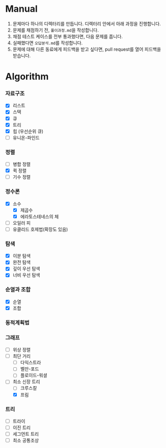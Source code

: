 # Manual

1. 문제마다 하나의 디렉터리를 만듭니다. 디렉터리 안에서 아래 과정을 진행합니다.
2. 문제를 채점하기 전, `풀이과정.md`을 작성합니다.
3. 채점 테스트 케이스를 전부 통과했다면, 다음 문제를 풉니다.
4. 실패했다면 `오답분석.md`를 작성합니다.
5. 문제에 대해 다른 동료에게 피드백을 받고 싶다면, pull request를 열어 피드백을 받습니다.


# Algorithm

### 자료구조
- [x] 리스트
- [x] 스택
- [x] 큐
- [x] 트리
- [x] 힙 (우선순위 큐)
- [ ] 유니온-파인드

### 정렬
- [ ] 병합 정렬
- [x] 퀵 정렬
- [ ] 기수 정렬

### 정수론
- [x] 소수
  - [x] 제곱수
  - [x] 에라토스테네스의 체
- [ ] 오일러 피
- [ ] 유클리드 호제법(확장도 있음)

### 탐색
- [x] 이분 탐색
- [x] 완전 탐색
- [x] 깊이 우선 탐색
- [x] 너비 우선 탐색

### 순열과 조합
- [x] 순열
- [x] 조합

### 동적계획법

### 그래프
- [ ] 위상 정렬
- [ ] 최단 거리
  - [ ] 다익스트라
  - [ ] 벨만-포드
  - [ ] 플로이드-워셜
- [ ] 최소 신장 트리
  - [ ] 크루스칼
  - [x] 프림

### 트리
- [ ] 트라이
- [ ] 이진 트리
- [ ] 세그먼트 트리
- [ ] 최소 공통조상
